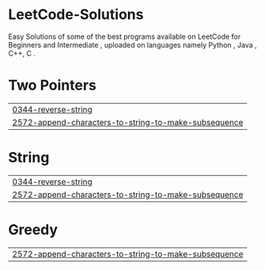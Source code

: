 # LeetCode-Solutions
Easy Solutions of some of the best programs available on LeetCode for Beginners and Intermediate , uploaded on languages namely Python , Java , C++, C .


# Two Pointers
|  |
| ------- |
| [0344-reverse-string](https://github.com/Pritz69/LeetCode-Solutions/tree/master/0344-reverse-string) |
| [2572-append-characters-to-string-to-make-subsequence](https://github.com/Pritz69/LeetCode-Solutions/tree/master/2572-append-characters-to-string-to-make-subsequence) |
# String
|  |
| ------- |
| [0344-reverse-string](https://github.com/Pritz69/LeetCode-Solutions/tree/master/0344-reverse-string) |
| [2572-append-characters-to-string-to-make-subsequence](https://github.com/Pritz69/LeetCode-Solutions/tree/master/2572-append-characters-to-string-to-make-subsequence) |
# Greedy
|  |
| ------- |
| [2572-append-characters-to-string-to-make-subsequence](https://github.com/Pritz69/LeetCode-Solutions/tree/master/2572-append-characters-to-string-to-make-subsequence) |
